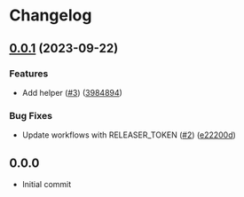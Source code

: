 # Changelog

## [0.0.1](https://github.com/kurtosis-tech/test-merge-queues/compare/0.0.0...0.0.1) (2023-09-22)


### Features

* Add helper ([#3](https://github.com/kurtosis-tech/test-merge-queues/issues/3)) ([3984894](https://github.com/kurtosis-tech/test-merge-queues/commit/39848942dfd8c69c698f64dfc07688cb15b9ce4a))


### Bug Fixes

* Update workflows with RELEASER_TOKEN ([#2](https://github.com/kurtosis-tech/test-merge-queues/issues/2)) ([e22200d](https://github.com/kurtosis-tech/test-merge-queues/commit/e22200d8fffeeb77db0683b88046a3a68547aea8))

## 0.0.0
- Initial commit
